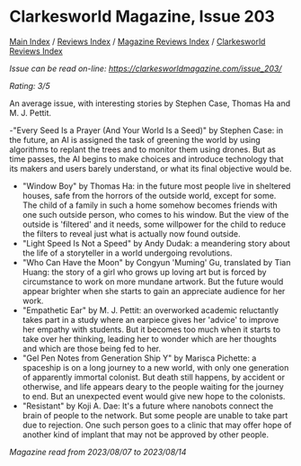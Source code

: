 # Clarkesworld Magazine, Issue 203

[Main Index](../../../README.md) / [Reviews Index](../../README.md) / [Magazine Reviews Index](../README.md) / [Clarkesworld Reviews Index](README.md)

*Issue can be read on-line: <https://clarkesworldmagazine.com/issue_203/>*

*Rating: 3/5*

An average issue, with interesting stories by Stephen Case, Thomas Ha and M. J. Pettit.

-"Every Seed Is a Prayer (And Your World Is a Seed)" by Stephen Case: in the future, an AI is assigned the task of greening the world by using algorithms to replant the trees and to monitor them using drones. But as time passes, the AI begins to make choices and introduce technology that its makers and users barely understand, or what its final objective would be.
- "Window Boy" by Thomas Ha: in the future most people live in sheltered houses, safe from the horrors of the outside world, except for some. The child of a family in such a home somehow becomes friends with one such outside person, who comes to his window. But the view of the outside is 'filtered' and it needs, some willpower for the child to reduce the filters to reveal just what is actually now found outside.
- "Light Speed Is Not a Speed" by Andy Dudak: a meandering story about the life of a storyteller in a world undergoing revolutions.
- "Who Can Have the Moon" by Congyun 'Muming' Gu, translated by Tian Huang: the story of a girl who grows up loving art but is forced by circumstance to work on more mundane artwork. But the future would appear brighter when she starts to gain an appreciate audience for her work.
- "Empathetic Ear" by M. J. Pettit: an overworked academic reluctantly takes part in a study where an earpiece gives her 'advice' to improve her empathy with students. But it becomes too much when it starts to take over her thinking, leading her to wonder which are her thoughts and which are those being fed to her.
- "Gel Pen Notes from Generation Ship Y" by Marisca Pichette: a spaceship is on a long journey to a new world, with only one generation of apparently immortal colonist. But death still happens, by accident or otherwise, and life appears deary to the people waiting for the journey to end. But an unexpected event would give new hope to the colonists.
- "Resistant" by Koji A. Dae: It's a future where nanobots connect the brain of people to the network. But some people are unable to take part due to rejection. One such person goes to a clinic that may offer hope of another kind of implant that may not be approved by other people.

*Magazine read from 2023/08/07 to 2023/08/14*
